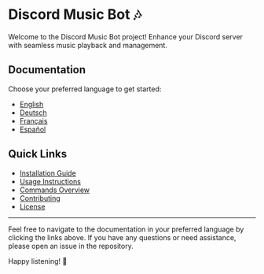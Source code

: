 # Discord Music Bot 🎶

Welcome to the Discord Music Bot project! Enhance your Discord server with seamless music playback and management.

## Documentation

Choose your preferred language to get started:

- [English](docs/README.en.md)
- [Deutsch](docs/README.de.md)
- [Français](docs/README.fr.md)
- [Español](docs/README.es.md)

## Quick Links

- [Installation Guide](docs/README.en.md#installation)
- [Usage Instructions](docs/README.en.md#usage)
- [Commands Overview](docs/README.en.md#commands)
- [Contributing](docs/README.en.md#contributing)
- [License](docs/README.en.md#license)

---

Feel free to navigate to the documentation in your preferred language by clicking the links above. If you have any questions or need assistance, please open an issue in the repository.

Happy listening! 🎵
